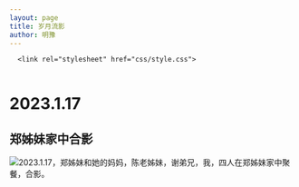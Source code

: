```yaml
---
layout: page
title: 岁月流影
author: 明豫
---
```


<!-- <!DOCTYPE html> -->
<!-- <html > -->
<head>
  <meta charset="UTF-8">
  <title>hyperloop timeline</title>
  
  
  
      <link rel="stylesheet" href="css/style.css">

  
</head>

<body>
  <!-- <div class="main">
	<h1>ČASOVÁ<br>OS<br>HYPERLOOPU</h1>
	<p>Všetko od roku 1867 až po rok 2003. História, postupy, vanálezy...</p>
</div> -->

<div class="timeline">
	<div class="column">
		<div class="title">
			<h1> 2023.1.17 </h1>
			<h2> 郑姊妹家中合影</h2>
		</div>
		<div class="description">
			<img src="lifeimage/2023-1-17-郑姊妹家中合影.jpg"
     alt="2023.1.17，郑姊妹和她的妈妈，陈老姊妹，谢弟兄，我，四人在郑姊妹家中聚餐，合影。">
		</div>
</div>

<!-- <div class="column">
    <div class="title">
        <h1> 2012 </h1>
        <h2> 大学伊始 </h2>
    </div>
    <div class="description">
        <p> 结束了压抑的高中生活，我考入湖南农业大学，学水利水电工程专业。就在军训时，爷爷离开了人世。
        对爷爷我心怀愧疚，在他卧病在床的那段时间未能尽养育之恩。</p>
    </div>
</div>

<div class="column">
    <div class="title">
        <h1> 2018 </h1>
        <h2> 离开校园 </h2>
    </div>
    <div class="description">
        <p> 在农大混了6年，叛逆逃课，未能毕业。如何拖了6年？留过一级，休学一年。 校园生活休止在
        东湖小区的一个出租房里。失魂落魄，沉沦至极。往事不堪回首，一笔带过。</p>
        <p>9月，进入一家培训机构学Python。第二年(2019年)的夏天，经深圳，辗转至珠海，找到一份Python后台开发的工作。做了半年。</p>
    </div>
</div>

<div class="column">
    <div class="title">
        <h1> 2020 </h1>
        <h2> 镇中代课 </h2>
    </div>
    <div class="description">
        <p> 2019年年末，从珠海辞工回家。近春节，Covid-19从武汉闹到全球。开始它长达三年余的收割人命之路。中国社会的荒诞剧尤其令人叹为观止。 </p>
        <p> 2020年初，春节后，依旧回到珠海。无所归依，尝试学日语。随后落脚广州，同时在广州这边准备自考。在广州白云区的时候，经常爬白云山。</p>
        <p> 2020年夏，妈妈看我在外无所事事，让我回家，在镇上的中学代课。学生们暑假将尽，我再次回到家。随后半年，都在
        镇中教七年级的数学和地理。乡间氛围让人放松，上课后我就会骑电动车回家，晚上大多时候和奶奶围坐柴火边谈话。</p>
        <p>在这之前，我都不想结婚，自诩单身主义者。但在乡间往返上课的过程中，那些景色，那些火光，那些夜晚，让我改变了想法。</p>
    </div>
</div>

<div class="column">
	<div class="title">
		<h1> 2021</h1>
		<h2> 重返长沙<br> 皈依基督 </h2>
	</div>
	<div class="description">
		<p> 2020年秋的某一天，我突然接到了华学姐的电话，那时我正在镇中教书。我苦于没有出路，学姐则需要一个老师。于是学期结束后，我重返长沙。2021年初，春节前，我来到长沙华学姐的培训机构教数学。先是十余天的寒假班，后来就是春节后的托管加周末班…… 几年后，再回头看，那时真的是命运之神的恩典，以开启新生。</p>
		<p>2021.6.20，于长沙蒋姊妹家中受浸。</p>
		<p>12月份下旬，于广州中山眼科医院进行左眼的角膜移植手术。</p>
	</div>
</div>

<div class="column">
	<div class="title">
		<h1> 2023 </h1>
		<h2> 发芽渐长 </h2>
	</div>
	<div class="description">
		<p> 2022年12月19日，因疫情的原因(突然放开的政策，急剧爆发的病情)，提前回到家。修养。直到春节过后，2023年的1月29日，除了中途又回到长沙上了十余天的寒假班外，我一直在乡野山间活动，爬山，观鸟。这个假期，我突然感觉到自己有了很大的不同。
		 </p>
		<p>我早睡早起；</p>
		<p>我远离厚厚的书本；</p>
		<p>我走进大自然，将我自己交付给山和水；</p>
		<p>我持守和圣徒们的晨兴；</p>
		<p>我留在与圣灵的交通里；</p>
		<p>我逐光而行。</p>
	</div>
</div> -->

<!-- <div class="column">
	<div class="title">
		<h1> 1997 </h1>
		<h2> DARYL OSTER: <br> EVACUATED TUBE TRANSPORT TECHNOLOGIES (ET3) </h2>
	</div>
	<div class="description">
		<p> Opäť sa jedná o nízkotlakový potrubný systém, v ktorom sa pohybuje transportná kapsula, za pomoci lineárnych elektromotorov a magnetickej levitácie (maglev). Tzn., že kapsula nemusí mať žiadne pohyblivé alebo elektricky aktivované komponenty – pasívne supravodiče umožňujú kapsule vznášať sa v trubici, pričom vírivé prúdy indukované vo vodivých materiáloch umožňujú riadenie kapsuly. Na jej rozbeh by sa z veľkej časti využívala energia, ktorá vzniká pri brzdení (rekuperácia). </p>
	</div>
</div>

<div class="column">
	<div class="title">
		<h1> 2003 </h1>
		<h2> MICHAEL THALHAMMER: <br> TUBEWAY </h2>
	</div>
	<div class="description">
		<p> Tubeway podobne ako Hyperloop využíva systém transportného potrubia. Vo vnútri transportného potrubia sa pohybuje kapsula pomocou pneumatického pohonu. Kompresor zabudovaný v kapsule nasáva vzduch z prednej časti kapsuly, ktorý stlačí a uvoľní zo zadnej časti kapsuly. Kapsula v potrubí nelevituje, pohybuje sa pomocou kolies. Jej rýchlosť sa má pohybovať od 40 do 350 km/h. Tubeway je však stále len v rovine teoretickej a experimentálnej práce. </p>
	</div>
</div> -->
</div>
  
  
</body>
<!-- </html> -->